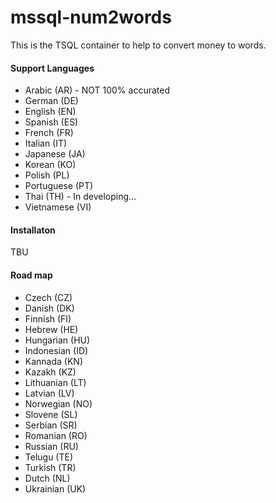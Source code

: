 # mssql-num2words
This is the TSQL container to help to convert money to words.

#### Support Languages
* Arabic (AR) - NOT 100% accurated
* German (DE)
* English (EN)
* Spanish (ES)
* French (FR)
* Italian (IT)
* Japanese (JA)
* Korean (KO)
* Polish (PL)
* Portuguese (PT)
* Thai (TH) - In developing...
* Vietnamese (VI)


#### Installaton
TBU


#### Road map
* Czech (CZ)
* Danish (DK)
* Finnish (FI)
* Hebrew (HE)
* Hungarian (HU)
* Indonesian (ID)
* Kannada (KN)
* Kazakh (KZ)
* Lithuanian (LT)
* Latvian (LV)
* Norwegian (NO)
* Slovene (SL)
* Serbian (SR)
* Romanian (RO)
* Russian (RU)
* Telugu (TE)
* Turkish (TR)
* Dutch (NL)
* Ukrainian (UK)
